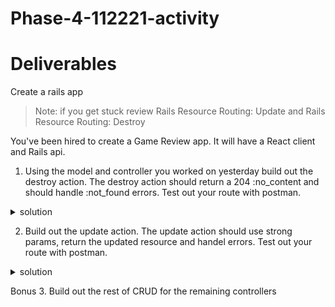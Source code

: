 # Phase-4-112221-activity



# Deliverables
Create a rails app 

>Note: if you get stuck review Rails Resource Routing: Update and Rails Resource Routing: Destroy

You've been hired to create a Game Review app. It will have a React client and Rails api. 



1. Using the model and controller you worked on yesterday build out the destroy action. The destroy action should return a 204 :no_content and should handle :not_found errors. Test out your route with postman.
 <details>
      <summary>
        solution 
      </summary>
      <hr/>
         <img src="assets/user_destroy_route.png"
        alt="destroy route"
        style="margin-right: 10px;" />
      <hr/>
       <img src="assets/user_destroy_action.png"
        alt="destroy action"
        style="margin-right: 10px;" />
      <hr/>
 </details>

2. Build out the update action. The update action should use strong params, return the updated resource and handel errors. Test out your route with postman.

 <details>
      <summary>
        solution 
      </summary>
      <hr/>
      <img src="assets/user_update_route.png"
        alt="update route"
        style="margin-right: 10px;" />
        <img src="assets/user_update_action.png"
        alt="update action"
        style="margin-right: 10px;" />
      <hr/>
 </details>

Bonus
3. Build out the rest of CRUD for the remaining controllers 